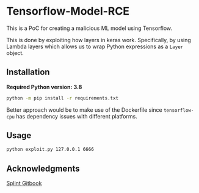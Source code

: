 # Tensorflow-Model-RCE

This is a PoC for creating a malicious ML model using Tensorflow.

This is done by exploiting how layers in keras work. Specifically, by using Lambda layers which allows us to wrap Python expressions as a `Layer` object.

## Installation

<strong>Required Python version: 3.8</strong>

```bash
python -m pip install -r requirements.txt
```

Better approach would be to make use of the Dockerfile since `tensorflow-cpu` has dependency issues with different platforms.

## Usage

```bash
python exploit.py 127.0.0.1 6666
```

## Acknowledgments

[Splint Gitbook](https://splint.gitbook.io/cyberblog/security-research/tensorflow-remote-code-execution-with-malicious-model)